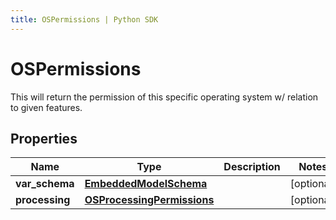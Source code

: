 ```yaml
---
title: OSPermissions | Python SDK
---
```


# OSPermissions

This will return the permission of this specific operating system w/ relation to given features.

## Properties

Name | Type | Description | Notes
------------ | ------------- | ------------- | -------------
**var_schema** | [**EmbeddedModelSchema**](EmbeddedModelSchema) |  | [optional] 
**processing** | [**OSProcessingPermissions**](OSProcessingPermissions) |  | [optional] 


